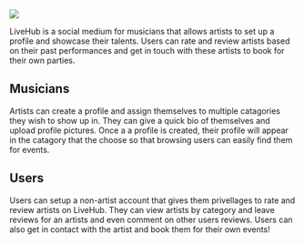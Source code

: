 <img src="https://travis-ci.org/ospreys-2014/Kendrick.svg?branch=master">

LiveHub is a social medium for musicians that allows artists to set up a profile and showcase their talents. Users can rate and review artists based on their past performances and get in touch with these artists to book for their own parties. 

## Musicians

Artists can create a profile and assign themselves to multiple catagories they wish to show up in. They can give a quick bio of themselves and upload profile pictures. Once a a profile is created, their profile will appear in the catagory that the choose so that browsing users can easily find them for events.

## Users

Users can setup a non-artist account that gives them privellages to rate and review artists on LiveHub. They can view artists by category and leave reviews for an artists and even comment on other users reviews. Users can also get in contact with the artist and book them for their own events!

